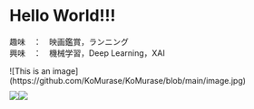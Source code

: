 # Hello World!!!

趣味　：　映画鑑賞，ランニング  
興味　：　機械学習，Deep Learning，XAI  

<div style="float:left;margin:0 10px 10px 0" markdown="1">
    ![This is an image](https://github.com/KoMurase/KoMurase/blob/main/image.jpg)
</div>



<a href="https://github.com/anuraghazra/github-readme-stats">
  <img align="left" src="https://github-readme-stats.vercel.app/api?username=KoMurase&count_private=true&show_icons=true" />
</a>

<a href="https://github.com/anuraghazra/github-readme-stats">
  <img align="left" src="https://github-readme-stats.vercel.app/api/top-langs/?username=KoMurase" />
</a>
